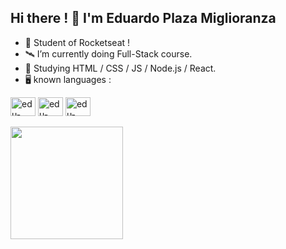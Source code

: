 ## Hi there ! 👋 I'm Eduardo Plaza Miglioranza

- 🚀 Student of Rocketseat !
- 🛰️ I’m currently doing Full-Stack course.
- 🔭 Studying HTML / CSS / JS / Node.js / React.
- 🖥️ known languages :
<div>
  <img align="center" alt="edu-CSS" height="30" width="40" src="https://cdn.jsdelivr.net/gh/devicons/devicon@latest/icons/css3/css3-original.svg" />
  <img align="center" alt="edu-CSS" height="30" width="40" src="https://cdn.jsdelivr.net/gh/devicons/devicon@latest/icons/python/python-original.svg" />
  <img align="center" alt="edu-CSS" height="30" width="40" src="https://cdn.jsdelivr.net/gh/devicons/devicon@latest/icons/css3/css3-original.svg" " />
</div>
<br>

<div>
  <img height="180em" src="https://github-readme-stats.vercel.app/api/top-langs/?username=EduMiglioranza&layout=compact&langs_count=16&theme=dark"/>
</div>


